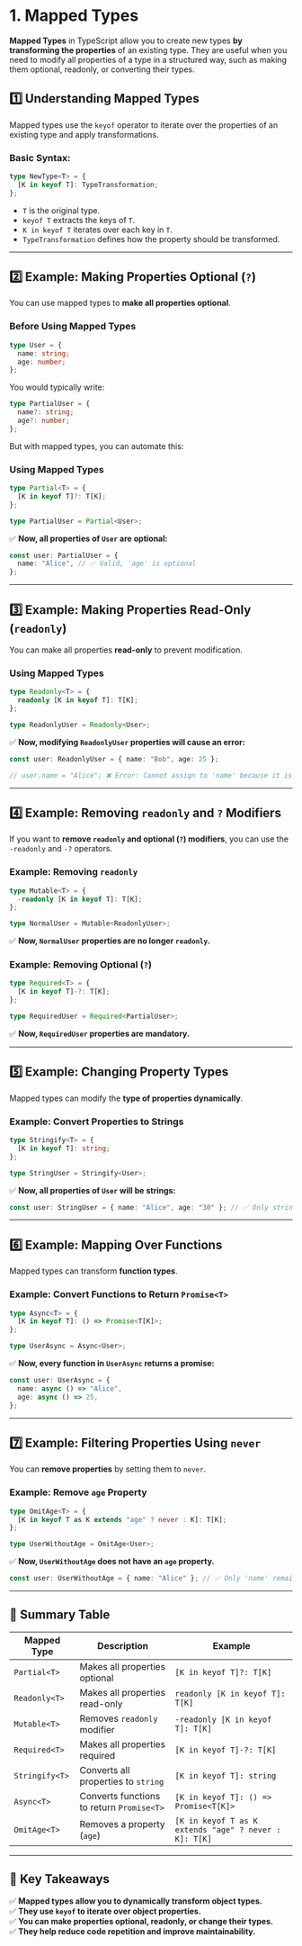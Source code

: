 # 1. **Mapped Types**

**Mapped Types** in TypeScript allow you to create new types **by transforming the properties** of an existing type. They are useful when you need to modify all properties of a type in a structured way, such as making them optional, readonly, or converting their types.

## **1️⃣ Understanding Mapped Types**

Mapped types use the `keyof` operator to iterate over the properties of an existing type and apply transformations.

### **Basic Syntax:**

```ts
type NewType<T> = {
  [K in keyof T]: TypeTransformation;
};
```

- `T` is the original type.
- `keyof T` extracts the keys of `T`.
- `K in keyof T` iterates over each key in `T`.
- `TypeTransformation` defines how the property should be transformed.

---

## **2️⃣ Example: Making Properties Optional (`?`)**

You can use mapped types to **make all properties optional**.

### **Before Using Mapped Types**

```ts
type User = {
  name: string;
  age: number;
};
```

You would typically write:

```ts
type PartialUser = {
  name?: string;
  age?: number;
};
```

But with mapped types, you can automate this:

### **Using Mapped Types**

```ts
type Partial<T> = {
  [K in keyof T]?: T[K];
};

type PartialUser = Partial<User>;
```

✅ **Now, all properties of `User` are optional:**

```ts
const user: PartialUser = {
  name: "Alice", // ✅ Valid, 'age' is optional
};
```

---

## **3️⃣ Example: Making Properties Read-Only (`readonly`)**

You can make all properties **read-only** to prevent modification.

### **Using Mapped Types**

```ts
type Readonly<T> = {
  readonly [K in keyof T]: T[K];
};

type ReadonlyUser = Readonly<User>;
```

✅ **Now, modifying `ReadonlyUser` properties will cause an error:**

```ts
const user: ReadonlyUser = { name: "Bob", age: 25 };

// user.name = "Alice"; ❌ Error: Cannot assign to 'name' because it is a read-only property.
```

---

## **4️⃣ Example: Removing `readonly` and `?` Modifiers**

If you want to **remove `readonly` and optional (`?`) modifiers**, you can use the `-readonly` and `-?` operators.

### **Example: Removing `readonly`**

```ts
type Mutable<T> = {
  -readonly [K in keyof T]: T[K];
};

type NormalUser = Mutable<ReadonlyUser>;
```

✅ **Now, `NormalUser` properties are no longer `readonly`.**

### **Example: Removing Optional (`?`)**

```ts
type Required<T> = {
  [K in keyof T]-?: T[K];
};

type RequiredUser = Required<PartialUser>;
```

✅ **Now, `RequiredUser` properties are mandatory.**

---

## **5️⃣ Example: Changing Property Types**

Mapped types can modify the **type of properties dynamically**.

### **Example: Convert Properties to Strings**

```ts
type Stringify<T> = {
  [K in keyof T]: string;
};

type StringUser = Stringify<User>;
```

✅ **Now, all properties of `User` will be strings:**

```ts
const user: StringUser = { name: "Alice", age: "30" }; // ✅ Only strings allowed
```

---

## **6️⃣ Example: Mapping Over Functions**

Mapped types can transform **function types**.

### **Example: Convert Functions to Return `Promise<T>`**

```ts
type Async<T> = {
  [K in keyof T]: () => Promise<T[K]>;
};

type UserAsync = Async<User>;
```

✅ **Now, every function in `UserAsync` returns a promise:**

```ts
const user: UserAsync = {
  name: async () => "Alice",
  age: async () => 25,
};
```

---

## **7️⃣ Example: Filtering Properties Using `never`**

You can **remove properties** by setting them to `never`.

### **Example: Remove `age` Property**

```ts
type OmitAge<T> = {
  [K in keyof T as K extends "age" ? never : K]: T[K];
};

type UserWithoutAge = OmitAge<User>;
```

✅ **Now, `UserWithoutAge` does not have an `age` property.**

```ts
const user: UserWithoutAge = { name: "Alice" }; // ✅ Only 'name' remains
```

---

## **🔹 Summary Table**

| **Mapped Type** | **Description**                           | **Example**                                           |
| --------------- | ----------------------------------------- | ----------------------------------------------------- |
| `Partial<T>`    | Makes all properties optional             | `[K in keyof T]?: T[K]`                               |
| `Readonly<T>`   | Makes all properties read-only            | `readonly [K in keyof T]: T[K]`                       |
| `Mutable<T>`    | Removes `readonly` modifier               | `-readonly [K in keyof T]: T[K]`                      |
| `Required<T>`   | Makes all properties required             | `[K in keyof T]-?: T[K]`                              |
| `Stringify<T>`  | Converts all properties to `string`       | `[K in keyof T]: string`                              |
| `Async<T>`      | Converts functions to return `Promise<T>` | `[K in keyof T]: () => Promise<T[K]>`                 |
| `OmitAge<T>`    | Removes a property (`age`)                | `[K in keyof T as K extends "age" ? never : K]: T[K]` |

---

## **🚀 Key Takeaways**

✅ **Mapped types allow you to dynamically transform object types.**  
✅ **They use `keyof` to iterate over object properties.**  
✅ **You can make properties optional, readonly, or change their types.**  
✅ **They help reduce code repetition and improve maintainability.**

